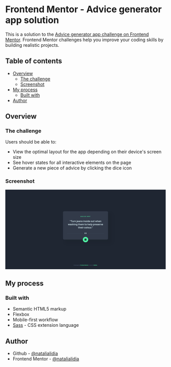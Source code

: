 # Frontend Mentor - Advice generator app solution

This is a solution to the [Advice generator app challenge on Frontend Mentor](https://www.frontendmentor.io/challenges/advice-generator-app-QdUG-13db). Frontend Mentor challenges help you improve your coding skills by building realistic projects.

## Table of contents

- [Overview](#overview)
  - [The challenge](#the-challenge)
  - [Screenshot](#screenshot)
  <!-- - [Links](#links) -->
- [My process](#my-process)
  - [Built with](#built-with)
- [Author](#author)

## Overview

### The challenge

Users should be able to:

- View the optimal layout for the app depending on their device's screen size
- See hover states for all interactive elements on the page
- Generate a new piece of advice by clicking the dice icon

### Screenshot

![](./screenshot.jpg)

<!-- ### Links

- Solution URL: [Frontend Mentor](https://your-solution-url.com)
- Live Site URL: [GitHub Pages](https://your-live-site-url.com)  -->

## My process

### Built with

- Semantic HTML5 markup
- Flexbox
- Mobile-first workflow
- [Sass](https://sass-lang.com/) - CSS extension language

## Author

- Github - [@natalialidia](https://github.com/natalialidia)
- Frontend Mentor - [@natalialidia](https://www.frontendmentor.io/profile/natalialidia)